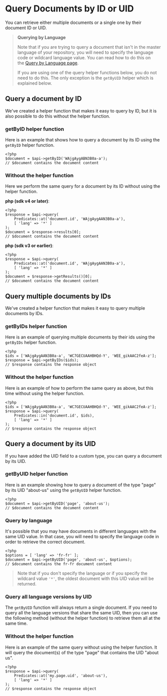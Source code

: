 # Query Documents by ID or UID

You can retrieve either multiple documents or a single one by their document ID or UID.

> **Querying by Language**
>
> Note that if you are trying to query a document that isn't in the master language of your repository, you will need to specify the language code or wildcard language value. You can read how to do this on the [Query by Language page](./19-query-by-language.md).
>
> If you are using one of the query helper functions below, you do not need to do this. The only exception is the `getByUID` helper which is explained below.

## Query a document by ID

We've created a helper function that makes it easy to query by ID, but it is also possible to do this without the helper function.

### getByID helper function

Here is an example that shows how to query a document by its ID using the `getByID` helper function.

```
<?php
$document = $api->getByID('WAjgAygABN3B0a-a');
// $document contains the document content
```

### Without the helper function

Here we perform the same query for a document by its ID without using the helper function.

**php (sdk v4 or later)**:

```
<?php
$response = $api->query(
    Predicates::at('document.id', 'WAjgAygAAN3B0a-a'),
    [ 'lang' => '*' ]
);
$document = $response->results[0];
// $document contains the document content
```

**php (sdk v3 or earlier)**:

```
<?php
$response = $api->query(
    Predicates::at('document.id', 'WAjgAygAAN3B0a-a'),
    [ 'lang' => '*' ]
);
$document = $response->getResults()[0];
// $document contains the document content
```

## Query multiple documents by IDs

We've created a helper function that makes it easy to query multiple documents by IDs.

### getByIDs helper function

Here is an example of querying multiple documents by their ids using the `getByIDs` helper function.

```
<?php
$ids = ['WAjgAygAAN3B0a-a', 'WC7GECUAAHBHQd-Y', 'WEE_gikAAC2feA-z'];
$response = $api->getByIDs($ids);
// $response contains the response object
```

### Without the helper function

Here is an example of how to perform the same query as above, but this time without using the helper function.

```
<?php
$ids = ['WAjgAygAAN3B0a-a', 'WC7GECUAAHBHQd-Y', 'WEE_gikAAC2feA-z'];
$response = $api->query(
    Predicates::in('document.id', $ids),
    [ 'lang' => '*' ]
);
// $response contains the response object
```

## Query a document by its UID

If you have added the UID field to a custom type, you can query a document by its UID.

### getByUID helper function

Here is an example showing how to query a document of the type "page" by its UID "about-us" using the `getByUID` helper function.

```
<?php
$document = $api->getByUID('page', 'about-us');
// $document contains the document content
```

### Query by language

It's possible that you may have documents in different languages with the same UID value. In that case, you will need to specify the language code in order to retrieve the correct document.

```
<?php
$options = [ 'lang' => 'fr-fr' ];
$document = $api->getByUID('page', 'about-us', $options);
// $document contains the fr-fr document content
```

> Note that if you don't specify the language or if you specify the wildcard value `'*'`, the oldest document with this UID value will be returned.

### Query all language versions by UID

The `getByUID` function will always return a single document. If you need to query all the language versions that share the same UID, then you can use the following method (without the helper function) to retrieve them all at the same time.

### Without the helper function

Here is an example of the same query without using the helper function. It will query the document(s) of the type "page" that contains the UID "about us".

```
<?php
$response = $api->query(
    Predicates::at('my.page.uid', 'about-us'),
    [ 'lang' => '*' ]
);
// $response contains the response object
```
